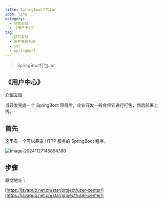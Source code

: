 ```yaml
---
title: SpringBoot打包Jar
icon: line
category:
  - 项目实战
  - 《用户中心》
tag:
  - 项目实战
  - 用户管理系统
  - jar
  - springboot
---
```




> SpringBoot打包Jar


## 《用户中心》

[介绍文档](https://kazjsfecs3y.feishu.cn/wiki/QJDwwM5bbi2nT9k6laycWm4ynad)

当开发完成一个 SpringBoot 项目后，企业开发一般会将它进行打包，然后部署上线。

## 首先

这里有一个可以暴露 HTTP 服务的 SpringBoot 程序。

![image-20241127145854380](https://javapub-common-oss.oss-cn-beijing.aliyuncs.com/javapub/202411271459402.png)

## 步骤













原文地址： 

[https://javapub.net.cn/star/project/user-center/](https://javapub.net.cn/star/project/user-center/)


